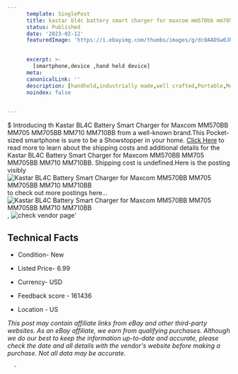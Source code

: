 ```yaml
---
      template: SinglePost
      title: kastar bl4c battery smart charger for maxcom mm570bb mm705 mm705bb mm710 mm710bb
      status: Published
      date: '2023-02-12'
      featuredImage: 'https://i.ebayimg.com/thumbs/images/g/dc0AAOSw0JRisKxy/s-l225.jpg'
       

      excerpt: >-
        [smartphone,device ,hand held device]
      meta:
      canonicalLink: ''
      description: [handheld,industrially made,well crafted,Portable,Mobile,Compact,Convenient,Lightweight,Maneuverable,Man-portable,Miniature,Carriable,Hand-held,Light,Holdable,Transportable,Mobile device,Pocket-sized,On-the-go,Wireless,Cordless,Compact size,Convenient size, smartphone,device ,hand held device]
      noindex: false
      

---
```

$
      Introducing th Kastar BL4C Battery Smart Charger for Maxcom MM570BB MM705 MM705BB MM710 MM710BB from a well-known brand.This Pocket-sized smartphone is sure to be a Showstopper in your home. [Click Here](https://www.ebay.com/itm/255592116371?hash=item3b827a3093%3Ag%3Adc0AAOSw0JRisKxy&mkevt=1&mkcid=1&mkrid=711-53200-19255-0&campid=%253CePNCampaignId%253E&customid=%253CreferenceId%253E&toolid=10049) to read more to learn about the shipping costs and additional details for the Kastar BL4C Battery Smart Charger for Maxcom MM570BB MM705 MM705BB MM710 MM710BB. Shipping cost is undefined.Here is the posting visibly ![Kastar BL4C Battery Smart Charger for Maxcom MM570BB MM705 MM705BB MM710 MM710BB](https://i.ebayimg.com/thumbs/images/g/dc0AAOSw0JRisKxy/s-l225.jpg) to check out more postings here... ![Kastar BL4C Battery Smart Charger for Maxcom MM570BB MM705 MM705BB MM710 MM710BB](https://i.ebayimg.com/images/g/dc0AAOSw0JRisKxy/s-l1600.jpg), ![check vendor page](https://origin-galleryplus.ebayimg.com/ws/web/255592116371_2_0_1/225x225.jpg,https://origin-galleryplus.ebayimg.com/ws/web/255592116371_3_0_1/225x225.jpg,https://origin-galleryplus.ebayimg.com/ws/web/255592116371_4_0_1/225x225.jpg,https://origin-galleryplus.ebayimg.com/ws/web/255592116371_5_0_1/225x225.jpg,https://origin-galleryplus.ebayimg.com/ws/web/255592116371_6_0_1/225x225.jpg,https://origin-galleryplus.ebayimg.com/ws/web/255592116371_7_0_1/225x225.jpg)'

      

 ## Technical Facts 



     
      

 - Condition- New 


      

 - Listed Price- 6.99 


      

 - Currency- USD 


      

 - Feedback score - 161436 


      

 - Location - US 


      
      

 *_This post may contain affiliate links from eBay and other third-party websites. As an eBay affiliate, we earn from qualifying purchases. Although we do our best to keep the information up-to-date and accurate, please check the date and all details with the vendor's website before making a purchase. Not all data may be accurate._*




      -
